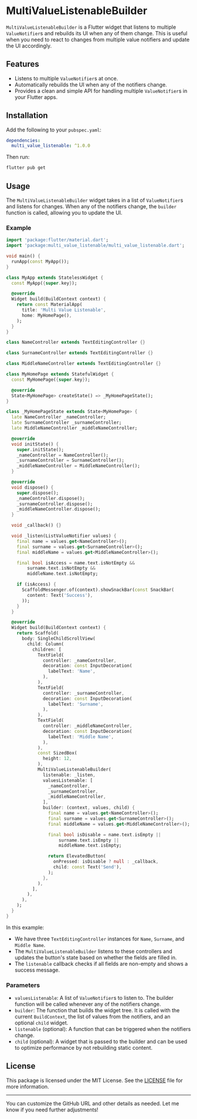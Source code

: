 # MultiValueListenableBuilder

`MultiValueListenableBuilder` is a Flutter widget that listens to multiple `ValueNotifier`s and rebuilds its UI when any of them change. This is useful when you need to react to changes from multiple value notifiers and update the UI accordingly.

## Features

- Listens to multiple `ValueNotifier`s at once.
- Automatically rebuilds the UI when any of the notifiers change.
- Provides a clean and simple API for handling multiple `ValueNotifier`s in your Flutter apps.

## Installation

Add the following to your `pubspec.yaml`:

```yaml
dependencies:
  multi_value_listenable: ^1.0.0
```

Then run:

```bash
flutter pub get
```

## Usage

The `MultiValueListenableBuilder` widget takes in a list of `ValueNotifier`s and listens for changes. When any of the notifiers change, the `builder` function is called, allowing you to update the UI.

### Example

```dart
import 'package:flutter/material.dart';
import 'package:multi_value_listenable/multi_value_listenable.dart';

void main() {
  runApp(const MyApp());
}

class MyApp extends StatelessWidget {
  const MyApp({super.key});

  @override
  Widget build(BuildContext context) {
    return const MaterialApp(
      title: 'Multi Value Listenable',
      home: MyHomePage(),
    );
  }
}

class NameController extends TextEditingController {}

class SurnameController extends TextEditingController {}

class MiddleNameController extends TextEditingController {}

class MyHomePage extends StatefulWidget {
  const MyHomePage({super.key});

  @override
  State<MyHomePage> createState() => _MyHomePageState();
}

class _MyHomePageState extends State<MyHomePage> {
  late NameController _nameController;
  late SurnameController _surnameController;
  late MiddleNameController _middleNameController;

  @override
  void initState() {
    super.initState();
    _nameController = NameController();
    _surnameController = SurnameController();
    _middleNameController = MiddleNameController();
  }

  @override
  void dispose() {
    super.dispose();
    _nameController.dispose();
    _surnameController.dispose();
    _middleNameController.dispose();
  }

  void _callback() {}

  void _listen(ListValueNotifier values) {
    final name = values.get<NameController>();
    final surname = values.get<SurnameController>();
    final middleName = values.get<MiddleNameController>();

    final bool isAccess = name.text.isNotEmpty &&
        surname.text.isNotEmpty &&
        middleName.text.isNotEmpty;

    if (isAccess) {
      ScaffoldMessenger.of(context).showSnackBar(const SnackBar(
        content: Text('Success'),
      ));
    }
  }

  @override
  Widget build(BuildContext context) {
    return Scaffold(
      body: SingleChildScrollView(
        child: Column(
          children: [
            TextField(
              controller: _nameController,
              decoration: const InputDecoration(
                labelText: 'Name',
              ),
            ),
            TextField(
              controller: _surnameController,
              decoration: const InputDecoration(
                labelText: 'Surname',
              ),
            ),
            TextField(
              controller: _middleNameController,
              decoration: const InputDecoration(
                labelText: 'Middle Name',
              ),
            ),
            const SizedBox(
              height: 12,
            ),
            MultiValueListenableBuilder(
              listenable: _listen,
              valuesListenable: [
                _nameController,
                _surnameController,
                _middleNameController,
              ],
              builder: (context, values, child) {
                final name = values.get<NameController>();
                final surname = values.get<SurnameController>();
                final middleName = values.get<MiddleNameController>();

                final bool isDisable = name.text.isEmpty ||
                    surname.text.isEmpty ||
                    middleName.text.isEmpty;

                return ElevatedButton(
                  onPressed: isDisable ? null : _callback,
                  child: const Text('Send'),
                );
              },
            ),
          ],
        ),
      ),
    );
  }
}
```

In this example:
- We have three `TextEditingController` instances for `Name`, `Surname`, and `Middle Name`.
- The `MultiValueListenableBuilder` listens to these controllers and updates the button's state based on whether the fields are filled in.
- The `listenable` callback checks if all fields are non-empty and shows a success message.

### Parameters

- `valuesListenable`: A list of `ValueNotifier`s to listen to. The builder function will be called whenever any of the notifiers change.
- `builder`: The function that builds the widget tree. It is called with the current `BuildContext`, the list of values from the notifiers, and an optional `child` widget.
- `listenable` (optional): A function that can be triggered when the notifiers change.
- `child` (optional): A widget that is passed to the builder and can be used to optimize performance by not rebuilding static content.

## License

This package is licensed under the MIT License. See the [LICENSE](./LICENSE) file for more information.

---

You can customize the GitHub URL and other details as needed. Let me know if you need further adjustments!